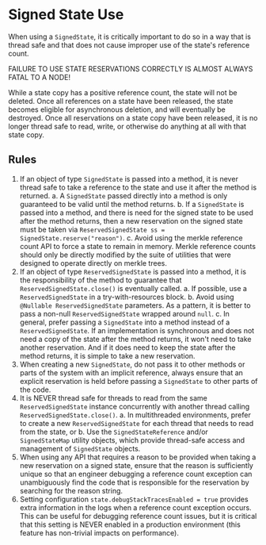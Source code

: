 # Signed State Use

When using a `SignedState`, it is critically important to do so in a way that is thread safe and that does not cause
improper use of the state's reference count.

FAILURE TO USE STATE RESERVATIONS CORRECTLY IS ALMOST ALWAYS FATAL TO A NODE!

While a state copy has a positive reference count, the state will not be deleted. Once all references on a state
have been released, the state becomes eligible for asynchronous deletion, and will eventually be destroyed.
Once all reservations on a state copy have been released, it is no longer thread safe to read, write, or otherwise
do anything at all with that state copy.

## Rules

1. If an object of type `SignedState` is passed into a method, it is never thread safe to take a reference to the state
   and use it after the method is returned.
   a. A `SignedState` passed directly into a method is only guaranteed to be valid until the method returns.
   b. If a `SignedState` is passed into a method, and there is need for the signed state to be used after the method
      returns, then a new reservation on the signed state must be taken via
      `ReservedSignedState ss = SignedState.reserve("reason")`.
   c. Avoid using the merkle reference count API to force a state to remain in memory. Merkle reference counts should
      only be directly modified by the suite of utilities that were designed to operate directly on merkle trees.
2. If an object of type `ReservedSignedState` is passed into a method, it is the responsibility of the method to
   guarantee that `ReservedSignedState.close()` is eventually called.
   a. If possible, use a `ReservedSignedState` in a try-with-resources block.
   b. Avoid using `@Nullable ReservedSignedState` parameters. As a pattern, it is better to pass a non-null
      `ReservedSignedState` wrapped around `null`.
   c. In general, prefer passing a `SignedState` into a method instead of a `ReservedSignedState`. If an implementation
      is synchronous and does not need a copy of the state after the method returns, it won't need to take another
      reservation. And if it does need to keep the state after the method returns, it is simple to take a new
      reservation.
3. When creating a new `SignedState`, do not pass it to other methods or parts of the system with an implicit reference,
   always ensure that an explicit reservation is held before passing a `SignedState` to other parts of the code.
4. It is NEVER thread safe for threads to read from the same `ReservedSignedState` instance concurrently
   with another thread calling `ReservedSignedState.close()`.
   a. In multithreaded environments, prefer to create a new `ReservedSignedState` for each thread that needs to
      read from the state, or
   b. Use the `SignedStateReference` and/or `SignedStateMap` utility objects, which provide thread-safe access and
      management of `SignedState` objects.
5. When using any API that requires a reason to be provided when taking a new reservation on a signed state, ensure
   that the reason is sufficiently unique so that an engineer debugging a reference count exception can unambiguously
   find the code that is responsible for the reservation by searching for the reason string.
6. Setting configuration `state.debugStackTracesEnabled = true` provides extra information in the logs when a
   reference count exception occurs. This can be useful for debugging reference count issues, but it is critical
   that this setting is NEVER enabled in a production environment (this feature has non-trivial impacts on performance).